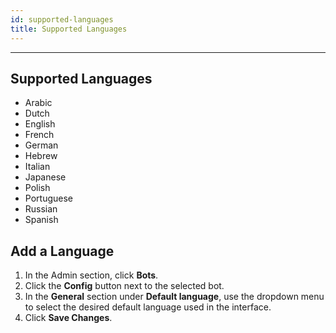 ```yaml
---
id: supported-languages
title: Supported Languages
---
```


---

## Supported Languages

- Arabic
- Dutch
- English
- French
- German
- Hebrew
- Italian
- Japanese
- Polish
- Portuguese
- Russian
- Spanish

## Add a Language

1. In the Admin section, click **Bots**.
2. Click the **Config** button next to the selected bot.
3. In the **General** section under **Default language**, use the dropdown menu to select the desired default language used in the interface.
4. Click **Save Changes**.

